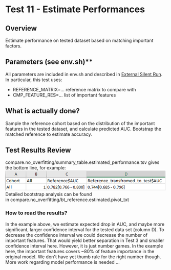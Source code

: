 # Test 11 - Estimate Performances

## Overview
Estimate performance on tested dataset based on matching important factors.
 
## Parameters (see env.sh)**
All parameters are included in env.sh and described in [External Silent Run](../External%20Silent%20Run).
In particular, this test uses:

- REFERENCE_MATRIX=... reference matrix to compare with
- CMP_FEATURE_RES=... list of important features

## What is actually done?
Sample the reference cohort based on the distribution of the important features in the tested dataset, and calculate predicted AUC. Bootstrap the matched reference to estimate accuracy.
 
## Test Results Review
compare.no_overfitting/summary_table.estimated_performance.tsv gives the bottom line, for example:
<img src="../../../../attachments/13926552/13926554.png"/>
Detailed bootstrap analysis can be found in compare.no_overfitting/bt_reference.estimated.pivot_txt

### How to read the results?
In the example above, we estimate expected drop in AUC, and maybe more significant, larger confidence interval for the tested data set (column D). To decrease the confidence interval we could decrease the number of important features. That would yield better separation in Test 3 and smaller confidence interval here. However, it is just number games. In the example here, the important features covers ~80% of feature importance in the original model. We don't have yet thumb rule for the right number though.
More work regarding model performance is needed ...
 
